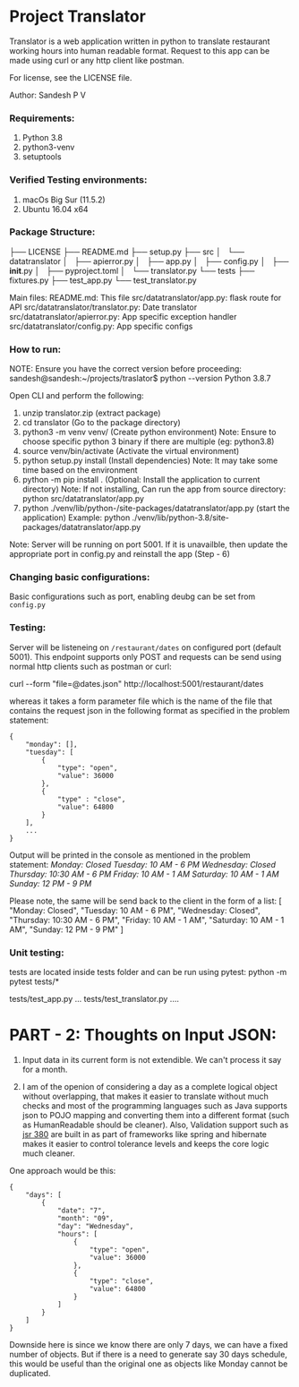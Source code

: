 # Project Translator
Translator is a web application written in python to translate restaurant working hours into human readable format. Request to this app can be made using curl or any http client like postman.

For license, see the LICENSE file. 

Author: Sandesh P V

### Requirements:
1. Python 3.8
2. python3-venv
3. setuptools

### Verified Testing environments:
1. macOs Big Sur (11.5.2)
2. Ubuntu 16.04 x64

### Package Structure:
├── LICENSE
├── README.md
├── setup.py
├── src
│   └── datatranslator
│       ├── apierror.py
│       ├── app.py
│       ├── config.py
│       ├── __init__.py
│       ├── pyproject.toml
│       └── translator.py
└── tests
    ├── fixtures.py
    ├── test_app.py
    └── test_translator.py

Main files:
README.md: This file
src/datatranslator/app.py: flask route for API
src/datatranslator/translator.py: Date translator
src/datatranslator/apierror.py: App specific exception handler
src/datatranslator/config.py: App specific configs

### How to run:
NOTE: Ensure you have the correct version before proceeding:
sandesh@sandesh:~/projects/traslator$ python --version
Python 3.8.7

Open CLI and perform the following:
1. unzip translator.zip (extract package)
2. cd translator (Go to the package directory)
3. python3 -m venv venv/ (Create python environment) Note: Ensure to choose specific python 3 binary if there are multiple (eg: python3.8)
4. source venv/bin/activate (Activate the virtual environment)
5. python setup.py install (Install dependencies) Note: It may take some time based on the environment
6. python -m pip install . (Optional: Install the application to current directory)
    Note: If not installing, Can run the app from source directory: python src/datatranslator/app.py
7. python ./venv/lib/python-<version>/site-packages/datatranslator/app.py (start the application)
   Example: python ./venv/lib/python-3.8/site-packages/datatranslator/app.py

Note: Server will be running on port 5001. If it is unavailble, then update the appropriate port in config.py and reinstall the app (Step - 6)

### Changing basic configurations:
Basic configurations such as port, enabling deubg can be set from `config.py`

### Testing:
Server will be listeneing on `/restaurant/dates` on configured port (default 5001). This endpoint supports only POST and requests can be send using normal http clients such as postman or curl:

curl --form "file=@dates.json" http://localhost:5001/restaurant/dates

whereas it takes a form parameter file which is the name of the file that contains the request json in the following format as specified in the problem statement:

```
{
    "monday": [],
    "tuesday": [
        {
            "type": "open",
            "value": 36000
        },
        {
            "type" : "close",
            "value": 64800
        }
    ],
    ...
}
```

Output will be printed in the console as mentioned in the problem statement:
*Monday: Closed
Tuesday: 10 AM - 6 PM
Wednesday: Closed
Thursday: 10:30 AM - 6 PM
Friday: 10 AM - 1 AM
Saturday: 10 AM - 1 AM
Sunday: 12 PM - 9 PM*

Please note, the same will be send back to the client in the form of a list:
[
  "Monday: Closed", 
  "Tuesday: 10 AM - 6 PM", 
  "Wednesday: Closed", 
  "Thursday: 10:30 AM - 6 PM", 
  "Friday: 10 AM - 1 AM", 
  "Saturday: 10 AM - 1 AM", 
  "Sunday: 12 PM - 9 PM"
]

### Unit testing:
tests are located inside tests folder and can be run using pytest:
python -m pytest tests/*

tests/test_app.py ...
tests/test_translator.py ....

# PART - 2: Thoughts on Input JSON:
1. Input data in its current form is not extendible. We can't process it say for a month.

2. I am of the openion of considering a day as a complete logical object without overlapping, that makes it easier to translate 
without much checks and most of the programming languages such as Java supports json to POJO mapping and converting them into a different format (such as HumanReadable should be cleaner). Also, Validation support such as [jsr 380](https://en.wikipedia.org/wiki/Bean_Validation) are built in as part of frameworks like spring and hibernate makes it easier to control tolerance levels and keeps the core logic much cleaner.

One approach would be this: 

```
{
    "days": [
        {
            "date": "7",
            "month": "09",
            "day": "Wednesday",
            "hours": [
                {
                    "type": "open",
                    "value": 36000
                },
                {
                    "type": "close",
                    "value": 64800
                }
            ]
        }
    ]
}
```
Downside here is since we know there are only 7 days, we can have a fixed number of objects. But if there is a need to generate say 30 days 
schedule, this would be useful than the original one as objects like Monday cannot be duplicated.